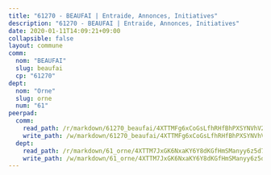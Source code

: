 ```yaml
---
title: "61270 - BEAUFAI | Entraide, Annonces, Initiatives"
description: "61270 - BEAUFAI | Entraide, Annonces, Initiatives"
date: 2020-01-11T14:09:21+09:00
collapsible: false
layout: commune
comm:
  nom: "BEAUFAI"
  slug: beaufai
  cp: "61270"
dept:
  nom: "Orne"
  slug: orne
  num: "61"
peerpad:
  comm:
    read_path: /r/markdown/61270_beaufai/4XTTMFg6xCoGsLfhRHfBhPXSYNVhV2DpG43oR4NuwpRh29GJ4
    write_path: /w/markdown/61270_beaufai/4XTTMFg6xCoGsLfhRHfBhPXSYNVhV2DpG43oR4NuwpRh29GJ4-K3TgThvRFBm3ReMbjgPrBGsP6A5G84F1XYwU3UZ2oCmm3EWwe6sTJMxSwoiborrJo53kzKH1kCpNAKEncAjbZRL8NaAMhQWdNA3qwhzKbVk9SBfhwmQvvZsT37KpSuo2oStksgMe
  dept:
    read_path: /r/markdown/61_orne/4XTTM7JxGK6NxaKY6Y8dKGfHmSManyy6z5d78TaTcUn3zJjy6
    write_path: /w/markdown/61_orne/4XTTM7JxGK6NxaKY6Y8dKGfHmSManyy6z5d78TaTcUn3zJjy6-K3TgUN9f9h2Fmk7w15QXNPtmJYWWDYEB4sLb6BW46ErzRh2NG4TmnnXd3GJfJ3dVSNBE8WudjKbLAy4CD2mQTtYeoUAUzvKztzGsCxcQ4ezpe7WGMgkNubsBkL3vV47Zushr5DqN
---
```


